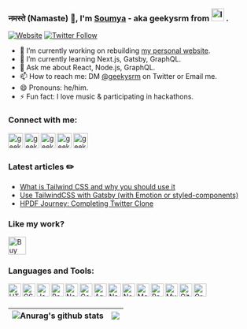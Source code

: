 ### नमस्ते (Namaste) 🙏, I'm [Soumya](https://soumya.dev) - aka geekysrm from <img  alt="India" width="26px" src="https://upload.wikimedia.org/wikipedia/en/thumb/4/41/Flag_of_India.svg/383px-Flag_of_India.svg.png" /> .

[![Website](https://img.shields.io/website?label=soumya.dev&style=for-the-badge&url=https%3A%2F%2Fsoumya.dev)](https://soumya.dev)
[![Twitter Follow](https://img.shields.io/twitter/follow/geekysrm?color=1DA1F2&logo=twitter&style=for-the-badge)](https://twitter.com/intent/follow?original_referer=https%3A%2F%2Fgithub.com%2Fgeekysrm&screen_name=geekysrm)

- 🔭 I’m currently working on rebuilding [my personal website](https://soumya.dev/blog).
- 🌱 I’m currently learning Next.js, Gatsby, GraphQL.
- 💬 Ask me about React, Node.js, GraphQL.
- 📫 How to reach me: DM [@geekysrm](https://twitter.com/geekysrm) on Twitter or Email me.
- 😄 Pronouns: he/him.
- ⚡ Fun fact: I love music & participating in hackathons.

### Connect with me:
<a href="https://soumya.dev">
  <img align="left" alt="geekysrm's website" width="30px" src="https://res.cloudinary.com/geekysrm/image/upload/v1637358318/841364.png" />
</a>
<a href="https://twitter.com/geekysrm">
  <img align="left" alt="geekysrm's Twitter" width="30px" src="https://res.cloudinary.com/geekysrm/image/upload/v1637358370/2111703.png" />
</a>
<a href="https://www.linkedin.com/in/geekysrm">
  <img align="left" alt="geekysrm's LinkedIn" width="30px" src="https://res.cloudinary.com/geekysrm/image/upload/v1637358428/2111465.png" />
</a>
<a href="https://link.soumya.dev/youtube">
  <img align="left" alt="geekysrm's YouTube Channel" width="30px" src="https://res.cloudinary.com/geekysrm/image/upload/v1637358478/725300.png" />
</a>
<a href="https://www.twitch.tv/geekysrm">
  <img align="left" alt="geekysrm's Twitch Channel" width="30px" src="https://res.cloudinary.com/geekysrm/image/upload/v1637358539/733577.png" />
</a> <br /> 
 <br /> 

### Latest articles ✏️ <br />
- [What is Tailwind CSS and why you should use it](https://soumya.dev/what-is-tailwind-css)
- [Use TailwindCSS with Gatsby (with Emotion or styled-components)](https://soumya.dev/tailwindcss-gatsby-styled-emotion)
- [HPDF Journey: Completing Twitter Clone](https://soumya.dev/hpdf-journey-twitter-clone)

### Like my work?

<a href='https://coffee.soumya.dev/' target='_blank'><img height='36' style='border:0px;height:36px;' src='https://cdn.buymeacoffee.com/buttons/default-orange.png' border='0' alt='Buy Me a Coffee' /></a> <br /> 
 
### Languages and Tools:

<a href="https://developer.mozilla.org/en-US/docs/Web/Guide/HTML/HTML5" target="_blank" rel="noopener noreferrer"><img align="left" alt="HTML 5" width="26px" src="https://res.cloudinary.com/geekysrm/image/upload/v1637358622/html.png" /></a>
<a href="https://developer.mozilla.org/en-US/docs/Web/CSS" target="_blank" rel="noopener noreferrer"><img align="left" alt="CSS 3" width="26px" src="https://res.cloudinary.com/geekysrm/image/upload/v1637358652/css.png" /></a>
<a href="https://developer.mozilla.org/en-US/docs/Web/JavaScript" target="_blank" rel="noopener noreferrer"><img align="left" alt="JavaScript" width="26px" src="https://res.cloudinary.com/geekysrm/image/upload/v1637358687/javascript.png" /></a>
<a href="https://reactjs.org/" target="_blank" rel="noopener noreferrer"><img align="left" alt="React" width="26px" src="https://res.cloudinary.com/geekysrm/image/upload/v1637358718/react.png" /></a>
<a href="https://nextjs.org/" target="_blank" rel="noopener noreferrer"><img align="left" alt="Next.js" width="26px" src="https://res.cloudinary.com/geekysrm/image/upload/v1637358749/1280px-Nextjs-logo.svg.png" /></a>
<a href="https://www.gatsbyjs.com/" target="_blank" rel="noopener noreferrer"><img align="left" alt="Gatsby" width="26px" src="https://res.cloudinary.com/geekysrm/image/upload/v1637358774/gatsby.png" /></a>
<a href="https://angular.io/" target="_blank" rel="noopener noreferrer"><img align="left" alt="Angular" width="26px" src="https://res.cloudinary.com/geekysrm/image/upload/v1637358805/angular.png" /></a>
<a href="https://nodejs.org/" target="_blank" rel="noopener noreferrer"><img align="left" alt="Node.js" width="26px" src="https://res.cloudinary.com/geekysrm/image/upload/v1637358848/nodejs.png" /></a>
<a href="https://java.com/" target="_blank" rel="noopener noreferrer"><img align="left" alt="Node.js" width="26px" src="https://res.cloudinary.com/geekysrm/image/upload/v1637358876/java.png" /></a>
<a href="https://www.mongodb.com/" target="_blank" rel="noopener noreferrer"><img align="left" alt="MongoDB" width="26px" src="https://res.cloudinary.com/geekysrm/image/upload/v1637358912/mongodb.png" /></a>
<a href="https://www.postgresql.org/" target="_blank" rel="noopener noreferrer"><img align="left" alt="PostgreSQL" width="26px" src="https://res.cloudinary.com/geekysrm/image/upload/v1637358943/postgresql.png" /></a>
<a href="https://www.mysql.com/" target="_blank" rel="noopener noreferrer"><img align="left" alt="MySQL" width="26px" src="https://res.cloudinary.com/geekysrm/image/upload/v1637358981/mysql.png" /></a>
<a href="https://git-scm.com/" target="_blank" rel="noopener noreferrer"><img align="left" alt="Git" width="26px" src="https://res.cloudinary.com/geekysrm/image/upload/v1637359018/git.png" /></a>
<a href="https://www.graphql.com/" target="_blank" rel="noopener noreferrer"><img align="left" alt="GraphQL" width="26px" src="https://res.cloudinary.com/geekysrm/image/upload/v1637359051/graphql.png" /></a>


<br />
<br />

| <img align="center" src="https://github-readme-stats.vercel.app/api?username=geekysrm&show_icons=true&include_all_commits=true&theme=buefy&hide_border=true" alt="Anurag's github stats" /> | <img align="center" src="https://github-readme-stats.vercel.app/api/top-langs/?username=geekysrm&layout=compact&theme=buefy&hide_border=true" /> |
| ------------- | ------------- |
